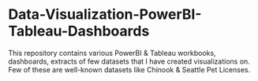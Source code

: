 # Data-Visualization-PowerBI-Tableau-Dashboards

This repository contains various PowerBI & Tableau workbooks, dashboards, extracts of few datasets that I have created visualizations on. Few of these are well-known datasets like Chinook & Seattle Pet Licenses.
